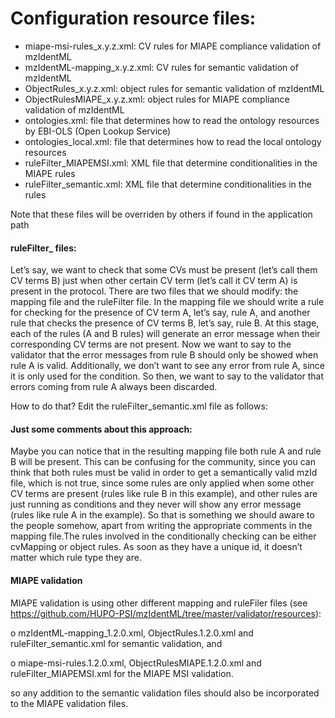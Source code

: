 # Configuration resource files:
- miape-msi-rules_x.y.z.xml:	CV rules for MIAPE compliance validation of mzIdentML
- mzIdentML-mapping_x.y.z.xml:	CV rules for semantic validation of mzIdentML
- ObjectRules_x.y.z.xml:		object rules for semantic validation of mzIdentML
- ObjectRulesMIAPE_x.y.z.xml:	object rules for MIAPE compliance validation of mzIdentML
- ontologies.xml:				file that determines how to read the ontology resources by EBI-OLS (Open Lookup Service)
- ontologies_local.xml:			file that determines how to read the local ontology resources
- ruleFilter_MIAPEMSI.xml:		XML file that determine conditionalities in the MIAPE rules
- ruleFilter_semantic.xml:		XML file that determine conditionalities in the rules

Note that these files will be overriden by others if found in the application path

#### ruleFilter_ files:
Let’s say, we want to check that some CVs must be present (let’s call them CV terms B) just when other certain CV term (let’s call it CV term A) is present in the protocol.
There are two files that we should modify: the mapping file and the ruleFilter file.
In the mapping file we should write a rule for checking for the presence of CV term A, let’s say, rule A, and another rule that checks the presence of CV terms B, let’s say, rule B.
At this stage, each of the rules (A and B rules) will generate an error message when their corresponding CV terms are not present.
Now we want to say to the validator that the error messages from rule B should only be showed when rule A is valid.
Additionally, we don’t want to see any error from rule A, since it is only used for the condition.
So then, we want to say to the validator that errors coming from rule A always been discarded.

How to do that? Edit the ruleFilter_semantic.xml file as follows:
<ruleFilter xmlns:xsi="http://www.w3.org/2001/XMLSchema-instance" xsi:noNamespaceSchemaLocation="http://proteo.cnb.csic.es/miape-api/schemas/ruleFilter_v1.4.xsd">
	<ruleConditions>
		<ruleCondition valid="true" id="rule A">
			<ruleToSkip id="rule A">
		</ruleCondition>
		<ruleCondition valid="false" id="rule A">
			<ruleToSkip id="rule B"/>
			<ruleToSkip id="rule A">
		</ruleCondition>    
	</ruleConditions>
</ruleFilter>

#### Just some comments about this approach:
Maybe you can notice that in the resulting mapping file both rule A and rule B will be present.
This can be confusing for the community, since you can think that both rules must be valid in order to get a semantically valid mzId file, which is not true,
since some rules are only applied when some other CV terms are present (rules like rule B in this example), and other rules are just running as conditions and
they never will show any error message (rules like rule A in the example). So that is something we should aware to the people somehow,
apart from writing the appropriate comments in the mapping file.The rules involved in the conditionally checking can be either cvMapping or object rules.
As soon as they have a unique id, it doesn’t matter which rule type they are.

#### MIAPE validation
MIAPE validation is using other different mapping and ruleFiler files (see https://github.com/HUPO-PSI/mzIdentML/tree/master/validator/resources):

o   mzIdentML-mapping_1.2.0.xml, ObjectRules.1.2.0.xml and ruleFilter_semantic.xml for semantic validation, and

o   miape-msi-rules.1.2.0.xml, ObjectRulesMIAPE.1.2.0.xml and  ruleFilter_MIAPEMSI.xml for the MIAPE MSI validation.

so any addition to the semantic validation files should also be incorporated to the MIAPE validation files.